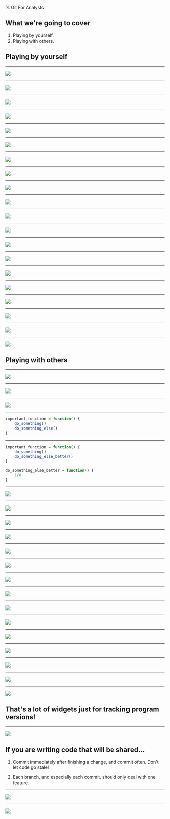 % Git For Analysts

What we're going to cover
-------------------------

1.  Playing by yourself.
2.  Playing with others.
 

Playing by yourself
-------------------

-------------------------

![](svg/section_1_slide_1.svg)

-------------------------

![](svg/section_1_slide_2.svg)

-------------------------

![](svg/section_1_slide_3.svg)

-------------------------

![](svg/section_1_slide_4a.svg)

-------------------------

![](svg/section_1_slide_4b.svg)

-------------------------

![](png/git_init.png)

-------------------------

![](png/git_add.png)

-------------------------

![](png/git_commit.png)

-------------------------

![](png/git_log_1.png)

-------------------------

![](png/git_log_2.png)

-------------------------

![](png/git_diff_1.png)

-------------------------

![](png/git_diff_2.png)

-------------------------

![](png/git_diff_3.png)

-------------------------

![](png/git_diff_4.png)

-------------------------

![](png/rstudio_new_project_1.png)

-------------------------

![](png/rstudio_new_project_2.png)

-------------------------

![](png/rstudio_git_1.png)

-------------------------

![](png/rstudio_git_2.png)

-------------------------

![](png/rstudio_git_3.png)

-------------------------

![](png/rstudio_git_4.png)


Playing with others
-------------------


-------------------------

![](svg/section_2_slide_1a.svg)

-------------------------

![](svg/section_2_slide_1b.svg)

-------------------------

![](svg/section_2_slide_2.svg)

-------------------------

```r
important_function = function() {
    do_something()
    do_something_else()
}
```

-------------------------

```r
important_function = function() {
    do_something()
    do_something_else_better()
}

do_something_else_better = function() {
    1/0
}
```

-------------------------

![](gif/section_2_confused.gif)

-------------------------

![](svg/section_2_slide_3a.svg)

-------------------------

![](svg/section_2_slide_3b.svg)

-------------------------

![](svg/section_2_slide_3c.svg)

-------------------------

![](svg/section_2_slide_3d.svg)

-------------------------

![](svg/section_2_slide_4.svg)

-------------------------

![](svg/section_2_slide_5.svg)

-------------------------

![](svg/section_2_slide_6.svg)

-------------------------

![](svg/section_2_slide_7.svg)

-------------------------

![](svg/section_2_slide_8.svg)

-------------------------

![](svg/section_2_slide_9a.svg)

-------------------------

![](svg/section_2_slide_9b.svg)

-------------------------

![](svg/section_2_slide_10a.svg)

-------------------------

![](svg/section_2_slide_10b.svg)

-------------------------

![](svg/section_2_slide_11.svg)


That's a lot of widgets just for tracking program versions!
-----------------------------------------------------------


-------------------------

![](svg/section_3_slide_1.svg)


If you are writing code that will be shared...
----------------------------------------------

1.  Commit immediately after finishing a change, and commit often.
    Don't let code go stale!

2.  Each branch, and especially each commit, should only deal with one feature.


-------------------------

![](png/git_linux_log.png)

-------------------------

![](png/git_linux_graph.png)
